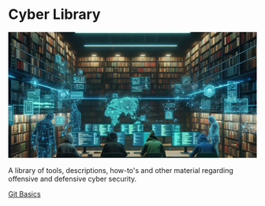 # Cyber Library

![Cyber-Library](/Resources/Images/cyber-library-v2.png)

A library of tools, descriptions, how-to's and other material regarding offensive and defensive cyber security.

[Git Basics](/git-basics.md)
